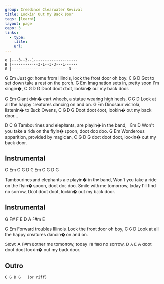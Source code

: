 ```yaml
---
group: Creedance Clearwater Revival
title: Lookin' Out My Back Door
tags: [learnt]
layout: page
capo: 3
links: 
  - type: 
    title: 
    url: 
---
```


```chordpro
e |---3--3--1--------------------
B |------------3-1--3-3---1------
G |--------------------------3---
```

G                            Em
Just got home from Illinois, lock the front door oh boy.
C          G           D
Got to set down take a rest on the porch.
G                    Em
Imagination sets in, pretty soon I'm singin�,
C         G             D           G
Doot doot doot, lookin� out my back door.

G                            Em
Giant doin� cart wheels, a statue wearing high heels,
C          G           D
Look at all the happy creatures dancing on and on.
G                    Em
Dinosaur victrola, listenin� to Buck Owens,
C         G             D           G
Doot doot doot, lookin� out my back door...

D                              C              G
Tambourines and elephants, are playin� in the band,
&nbsp;   									Em            D
Won't you take a ride on the flyin� spoon, doot doo doo.
G                     Em
Wonderous apparition, provided by magician,
C         G             D           G
doot doot doot, lookin� out my back door.

## Instrumental

G Em C G D
G Em C G D G

Tambourines and elephants are playin� in the band,
Won't you take a ride on the flyin� spoon, doot doo doo.
Smile with me tomorrow, today I'll find no sorrow,
Doot doot doot, lookin� out my back door.

## Instrumental
G F# F E      D      A      F#m       E

G                           Em
Forward troubles Illinois.  Lock the front door oh boy,
C               G               D
Look at all the happy creatures dancin� on and on.

Slow:
A                   F#m
Bother me tomorrow, today I'll find no sorrow,
D         A            E           A
doot doot doot lookin� out my back door.

## Outro

	C G D G   (or riff)

